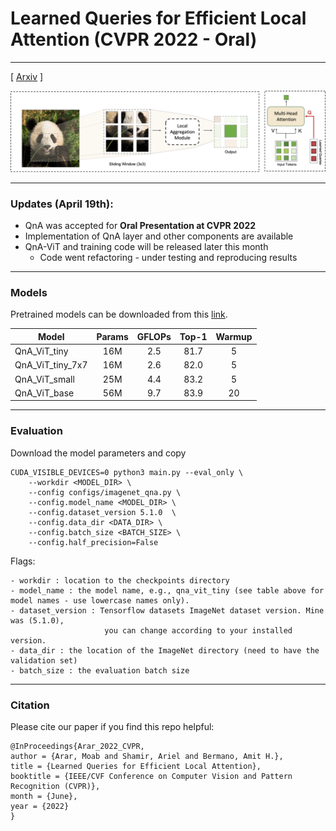 # Learned Queries for Efficient Local Attention (CVPR 2022 - Oral)

---


[ [Arxiv](https://arxiv.org/abs/2112.11435) ]

![QnA-Overview](qna_github.png)

---
### Updates  (April 19th):
- QnA was accepted for **Oral Presentation at CVPR 2022**
- Implementation of QnA layer and other components are available
- QnA-ViT and training code will be released later this month
  - Code went refactoring - under testing and reproducing results
---
### Models
Pretrained models can be downloaded from this [link](https://drive.google.com/drive/folders/1o2npwntBlF8lkA_j9ZaaVIZ87b0Abg6R?usp=sharing). 

| Model            | Params | GFLOPs | Top-1 | Warmup |
|------------------|:------:|:------:|:-----:|:------:|
| QnA_ViT_tiny     |   16M  |   2.5  |  81.7 |    5   |
| QnA_ViT_tiny_7x7 |   16M  |   2.6  |  82.0 |    5   |
| QnA_ViT_small    |   25M  |   4.4  |  83.2 |    5   |
| QnA_ViT_base     |   56M  |   9.7  |  83.9 |   20   |

---
### Evaluation
Download the model parameters and copy 
```commandline
CUDA_VISIBLE_DEVICES=0 python3 main.py --eval_only \
    --workdir <MODEL_DIR> \ 
    --config configs/imagenet_qna.py \
    --config.model_name <MODEL_DIR> \ 
    --config.dataset_version 5.1.0  \
    --config.data_dir <DATA_DIR> \
    --config.batch_size <BATCH_SIZE> \
    --config.half_precision=False
```
Flags:
```buildoutcfg
- workdir : location to the checkpoints directory
- model_name : the model name, e.g., qna_vit_tiny (see table above for model names - use lowercase names only).
- dataset_version : Tensorflow datasets ImageNet dataset version. Mine was (5.1.0),
                     you can change according to your installed version.
- data_dir : the location of the ImageNet directory (need to have the validation set)
- batch_size : the evaluation batch size
```

---
### Citation
Please cite our paper if you find this repo helpful:
```
@InProceedings{Arar_2022_CVPR,
author = {Arar, Moab and Shamir, Ariel and Bermano, Amit H.},
title = {Learned Queries for Efficient Local Attention},
booktitle = {IEEE/CVF Conference on Computer Vision and Pattern Recognition (CVPR)},
month = {June},
year = {2022}
}
```
